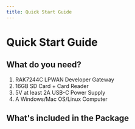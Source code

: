 ```yaml
---
title: Quick Start Guide
---
```


# Quick Start Guide 
<rk-img
  src="/assets/images/quick-start-guide/rak7244c/quick-start-guide/fendmvbfrguhtcxjnewh.jpg"
  width="90%"
  figure-number="1"
  caption="RAK7244C Product Overview"
/>

## What do you need?

1. RAK7244C LPWAN Developer Gateway 
2. 16GB SD Card + Card Reader
3. 5V at least 2A USB-C Power Supply
4. A Windows/Mac OS/Linux Computer

<rk-btn
  src="https://store.rakwireless.com/products/rak7244-lpwan-developer-gateway?variant=31446039887917"
  label="Buy a RAK7244C LPWAN Developer Gateway"
  _blank
/>

## What's included in the Package

<rk-img
  src="/assets/images/quick-start-guide/rak7244c/quick-start-guide/j6mh7yqldts3f7rywpsz.jpg"
  width="100%"
  figure-number="2"
  caption="RAK7244C Package Contents"
/>